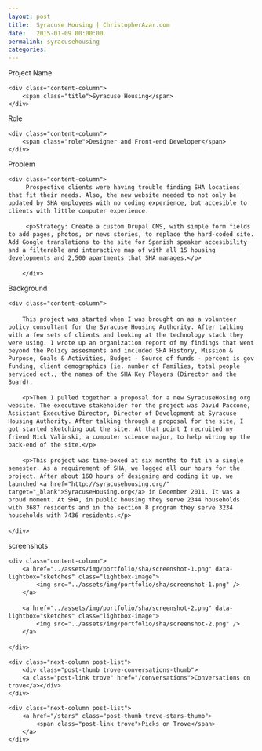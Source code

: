 ```yaml
---
layout: post
title:  Syracuse Housing | ChristopherAzar.com
date:   2015-01-09 00:00:00
permalink: syracusehousing
categories:
---
```



<!-- Begin Hero Row -->
<div class="hero row sha-hero">

</div>

<!-- Begin Title Row -->
<div class="row title">
    <div class="label-column">
        <div>Project Name</div>
    </div>

    <div class="content-column">
        <span class="title">Syracuse Housing</span>
    </div>
</div>

<!-- Begin Role Row -->
<div class="row role">
    <div class="label-column">
        <div>Role</div>
    </div>

    <div class="content-column">
        <span class="role">Designer and Front-end Developer</span>
    </div>
</div>

<!-- Begin Problem Row -->
<div class="row problem">
    <div class="label-column">
        Problem
    </div>

    <div class="content-column">
         Prospective clients were having trouble finding SHA locations that fit their needs. Also, the new website needed to not only be updated by SHA employees with no coding experience, but accesible to clients with little computer experience.

         <p>Strategy: Create a custom Drupal CMS, with simple form fields to add pages, photos, or news stories, to replace the hard-coded site. Add Google translations to the site for Spanish speaker accesibility and a filterable and interactive map of with all 15 housing developments and 2,500 apartments that SHA manages.</p>

        </div>
</div>

<!-- Begin Research Row -->
<div class="row research">
    <div class="label-column">
        Background
    </div>

    <div class="content-column">

        This project was started when I was brought on as a volunteer policy consultant for the Syracuse Housing Authority. After talking with a few sets of clients and looking at the technology stack they were using. I wrote up an organization report of my findings that went beyond the Policy assesments and included SHA History, Mission & Purpose, Goals & Activities, Budget - Source of funds - percent is gov funding, client demographics (ie. number of Families, total people serviced ect., the names of the SHA Key Players (Director and the Board).

        <p>Then I pulled together a proposal for a new SyracuseHosing.org website. The executive stakeholder for the project was David Paccone, Assistant Executive Director, Director of Development at Syracuse Housing Authority. After talking through a proposal for the site, I got started sketching out the site. At that point I recruited my friend Nick Valinski, a computer science major, to help wiring up the back-end of the site.</p>

        <p>This project was time-boxed at six months to fit in a single semester. As a requirement of SHA, we logged all our hours for the project. After about 160 hours of designing and coding it up, we launched <a href="http://syracusehousing.org/" target="_blank">SyracuseHousing.org</a> in December 2011. It was a proud moment. At SHA, in public housing they serve 2344 households with 3687 residents and in the section 8 program they serve 3234 households with 7436 residents.</p>

    </div>
</div>


<!-- Begin Sketches Row -->
<div class="row sketches">
    <div class="label-column">
        screenshots
    </div>

    <div class="content-column">
        <a href="../assets/img/portfolio/sha/screenshot-1.png" data-lightbox="sketches" class="lightbox-image">
            <img src="../assets/img/portfolio/sha/screenshot-1.png" />
        </a>

        <a href="../assets/img/portfolio/sha/screenshot-2.png" data-lightbox="sketches" class="lightbox-image">
            <img src="../assets/img/portfolio/sha/screenshot-2.png" />
        </a>

    </div>
</div>



<!-- Begin Next Row -->
<div class="row next">

    

    <div class="next-column post-list">
        <div class="post-thumb trove-conversations-thumb">
        <a class="post-link trove" href="/conversations">Conversations on trove</a></div>
    </div>

<!-- <div class="next-column post-list">
        <a href="http://onemorelevel.com/static/games/miniputt.swf" class="post-thumb miniputt-thumb" target="_blank">
            <span class="post-link miniputt">MiniPutt<span class="subheading">(flash game)</span> -->

    <div class="next-column post-list">
        <a href="/stars" class="post-thumb trove-stars-thumb">
            <span class="post-link trove">Picks on Trove</span>
        </a>
    </div>

